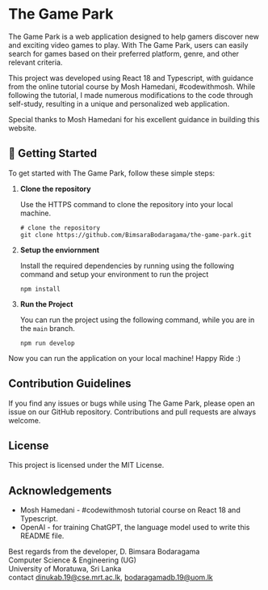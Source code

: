 # The Game Park

The Game Park is a web application designed to help gamers discover new and exciting video games to play. With The Game Park, users can easily search for games based on their preferred platform, genre, and other relevant criteria.

This project was developed using React 18 and Typescript, with guidance from the online tutorial course by Mosh Hamedani, #codewithmosh. While following the tutorial, I made numerous modifications to the code through self-study, resulting in a unique and personalized web application.

Special thanks to Mosh Hamedani for his excellent guidance in building this website.

## 🚀 Getting Started

To get started with The Game Park, follow these simple steps:

1.  **Clone the repository**

    Use the HTTPS command to clone the repository into your local machine.

    ```shell
    # clone the repository
    git clone https://github.com/BimsaraBodaragama/the-game-park.git
    ```
2.  **Setup the enviornment**

    Install the required dependencies by running using the following command and setup your environment to run the project

    ```shell
    npm install
    ```

3.  **Run the Project**

    You can run the project using the following command, while you are in the <code>main</code> branch.

    ```shell
    npm run develop
    ```
Now you can run the application on your local machine! Happy Ride :)

## Contribution Guidelines

If you find any issues or bugs while using The Game Park, please open an issue on our GitHub repository. Contributions and pull requests are always welcome.

## License

This project is licensed under the MIT License.

## Acknowledgements

- Mosh Hamedani - #codewithmosh tutorial course on React 18 and Typescript.
- OpenAI - for training ChatGPT, the language model used to write this README file.

Best regards from the developer, D. Bimsara Bodaragama  
Computer Science & Engineering (UG)  
University of Moratuwa, Sri Lanka  
contact dinukab.19@cse.mrt.ac.lk, bodaragamadb.19@uom.lk

